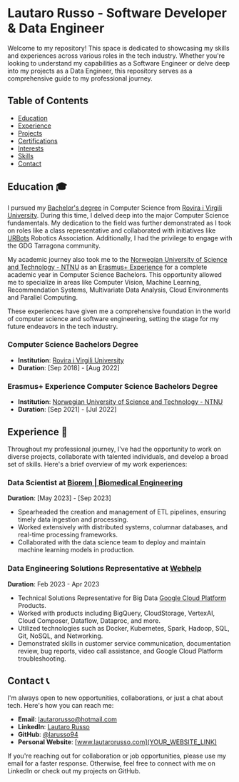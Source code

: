 # Lautaro Russo - Software Developer & Data Engineer

Welcome to my repository! This space is dedicated to showcasing my skills and experiences across various roles in the tech industry. Whether you're looking to understand my capabilities as a Software Engineer or delve deep into my projects as a Data Engineer, this repository serves as a comprehensive guide to my professional journey.

## Table of Contents

- [Education](#Education-)
- [Experience](#experience-)
- [Projects](Projects.md)
- [Certifications](Certifications.md)
- [Interests](Interests.md)
- [Skills](Skills.md)
- [Contact](#Contact-)

## Education 🎓

I pursued my [Bachelor's degree](#computer-science-bachelor-degree) in Computer Science from [Rovira i Virgili University](https://www.urv.cat/). During this time, I delved deep into the major Computer Science fundamentals. My dedication to the field was further demonstrated as I took on roles like a class representative and collaborated with initiatives like [URBots](https://www.urbots.org/) Robotics Association. Additionally, I had the privilege to engage with the GDG Tarragona community.

My academic journey also took me to the [Norwegian University of Science and Technology - NTNU](https://www.ntnu.edu/) as an [Erasmus+ Experience](#erasmus-experience-computer-science-bachelor-degree) for a complete academic year in Computer Science Bachelors. This opportunity allowed me to specialize in areas like Computer Vision, Machine Learning, Recommendation Systems, Multivariate Data Analysis, Cloud Environments and Parallel Computing.

These experiences have given me a comprehensive foundation in the world of computer science and software engineering, setting the stage for my future endeavors in the tech industry.
### Computer Science Bachelors Degree
- **Institution**: [Rovira i Virgili University](https://www.urv.cat/)
- **Duration**: [Sep 2018] - [Aug 2022]

### Erasmus+ Experience Computer Science Bachelors Degree
- **Institution**:  [Norwegian University of Science and Technology - NTNU](https://www.ntnu.edu/)
- **Duration**: [Sep 2021] - [Jul 2022]

## Experience 🌟 
Throughout my professional journey, I've had the opportunity to work on diverse projects, collaborate with talented individuals, and develop a broad set of skills. Here's a brief overview of my work experiences: 
### Data Scientist at [Biorem | Biomedical Engineering](https://biorem.cat/)
**Duration**: [May 2023] - [Sep 2023] 
- Spearheaded the creation and management of ETL pipelines, ensuring timely data ingestion and processing. 
- Worked extensively with distributed systems, columnar databases, and real-time processing frameworks. 
- Collaborated with the data science team to deploy and maintain machine learning models in production. 

### Data Engineering Solutions Representative at [Webhelp](https://webhelp.com/)
**Duration**: Feb 2023 - Apr 2023
- Technical Solutions Representative for Big Data [Google Cloud Platform](https://cloud.google.com/) Products.
- Worked with products including BigQuery, CloudStorage, VertexAI, Cloud Composer, Dataflow, Dataproc, and more.
- Utilized technologies such as Docker, Kubernetes, Spark, Hadoop, SQL, Git, NoSQL, and Networking.
- Demonstrated skills in customer service communication, documentation review, bug reports, video call assistance, and Google Cloud Platform troubleshooting.

## Contact 📞

I'm always open to new opportunities, collaborations, or just a chat about tech. Here's how you can reach me:

- **Email**: [lautarorusso@hotmail.com](mailto:lautarorusso@hotmail.com)
- **LinkedIn**: [Lautaro Russo](https://www.linkedin.com/in/lautaro-russo/)
- **GitHub**: [@larusso94](https://github.com/larusso94)
- **Personal Website**: [www.lautarorusso.com](YOUR_WEBSITE_LINK)

If you're reaching out for collaboration or job opportunities, please use my email for a faster response. Otherwise, feel free to connect with me on LinkedIn or check out my projects on GitHub.
